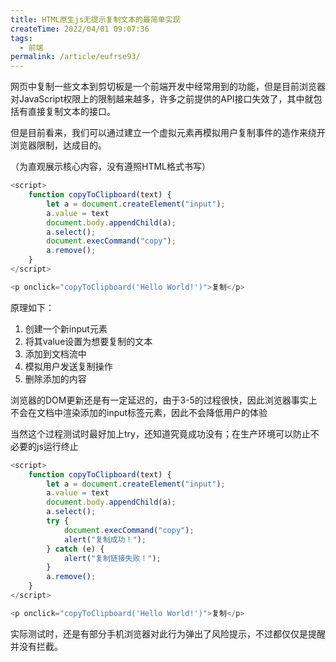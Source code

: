 ```yaml
---
title: HTML原生js无提示复制文本的最简单实现
createTime: 2022/04/01 09:07:36
tags:
  - 前端
permalink: /article/eufrse93/
---
```


网页中复制一些文本到剪切板是一个前端开发中经常用到的功能，但是目前浏览器对JavaScript权限上的限制越来越多，许多之前提供的API接口失效了，其中就包括有直接复制文本的接口。

但是目前看来，我们可以通过建立一个虚拟元素再模拟用户复制事件的造作来绕开浏览器限制，达成目的。

（为直观展示核心内容，没有遵照HTML格式书写）

```javascript
<script>
	function copyToClipboard(text) {
		let a = document.createElement("input");
		a.value = text
		document.body.appendChild(a);
		a.select();
		document.execCommand("copy");
		a.remove();
	}
</script>

<p onclick="copyToClipboard('Hello World!')">复制</p>
```

原理如下：
1. 创建一个新input元素
2. 将其value设置为想要复制的文本
3. 添加到文档流中
4. 模拟用户发送复制操作
5. 删除添加的内容

浏览器的DOM更新还是有一定延迟的，由于3-5的过程很快，因此浏览器事实上不会在文档中渲染添加的input标签元素，因此不会降低用户的体验

当然这个过程测试时最好加上try，还知道究竟成功没有；在生产环境可以防止不必要的js运行终止

```javascript
<script>
    function copyToClipboard(text) {
        let a = document.createElement("input");
        a.value = text
        document.body.appendChild(a);
        a.select();
        try {
            document.execCommand("copy");
            alert("复制成功！");
        } catch (e) {
            alert("复制链接失败！");
        }
        a.remove();
    }
</script>

<p onclick="copyToClipboard('Hello World!')">复制</p>
```

实际测试时，还是有部分手机浏览器对此行为弹出了风险提示，不过都仅仅是提醒并没有拦截。
